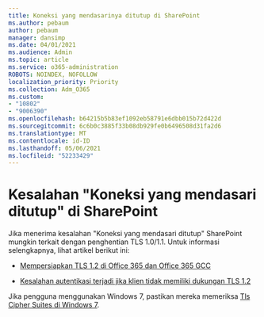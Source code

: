 ```yaml
---
title: Koneksi yang mendasarinya ditutup di SharePoint
ms.author: pebaum
author: pebaum
manager: dansimp
ms.date: 04/01/2021
ms.audience: Admin
ms.topic: article
ms.service: o365-administration
ROBOTS: NOINDEX, NOFOLLOW
localization_priority: Priority
ms.collection: Adm_O365
ms.custom:
- "10802"
- "9006390"
ms.openlocfilehash: b64215b5b83ef1092eb58791e6dbb015b72d422d
ms.sourcegitcommit: 6c6b0c3885f33b08db929fe0b6496508d31fa2d6
ms.translationtype: MT
ms.contentlocale: id-ID
ms.lasthandoff: 05/06/2021
ms.locfileid: "52233429"
---
```

# <a name="the-underlying-connection-was-closed-error-in-sharepoint"></a>Kesalahan "Koneksi yang mendasari ditutup" di SharePoint

Jika menerima kesalahan "Koneksi yang mendasari ditutup" SharePoint mungkin terkait dengan penghentian TLS 1.0/1.1. Untuk informasi selengkapnya, lihat artikel berikut ini:

- [Mempersiapkan TLS 1.2 di Office 365 dan Office 365 GCC](https://docs.microsoft.com/microsoft-365/compliance/prepare-tls-1.2-in-office-365?view=o365-worldwide)

- [Kesalahan autentikasi terjadi jika klien tidak memiliki dukungan TLS 1.2](https://review.docs.microsoft.com/sharepoint/troubleshoot/administration/authentication-errors-tls12-support)

Jika pengguna menggunakan Windows 7, pastikan mereka memeriksa [Tls Cipher Suites di Windows 7](https://docs.microsoft.com/windows/win32/secauthn/tls-cipher-suites-in-windows-7).
